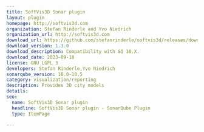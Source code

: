```yaml
---
title: SoftVis3D Sonar plugin
layout: plugin
homepage: http://softvis3d.com
organization: Stefan Rinderle and Yvo Niedrich
organization_url: http://softvis3d.com
download_url: https://github.com/stefanrinderle/softvis3d/releases/download/softvis3d-1.3.0/sonar-softvis3d-plugin-1.3.0.jar
download_version: 1.3.0
download_description: Compatibility with SQ 10.X.
download_date: 2023-09-18
license: GNU LGPL 3
developers: Stefan Rinderle,Yvo Niedrich
sonarqube_version: 10.0-10.5
category: visualization/reporting
description: Provides 3D city models
details: 
seo:
  name: SoftVis3D Sonar plugin
  headline: SoftVis3D Sonar plugin - SonarQube Plugin
  type: ItemPage

---
```

